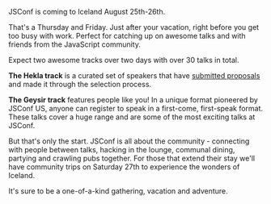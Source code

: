 JSConf is coming to Iceland August 25th-26th.

That's a Thursday and Friday. Just after your vacation, right before you get too busy with work. Perfect for catching up on awesome talks and with friends from the JavaScript community.

Expect two awesome tracks over two days with over 30 talks in total.

**The Hekla track** is a curated set of speakers that have [submitted proposals](/callforspeakers) and made it through the selection process.

**The Geysir track** features people like you! In a unique format pioneered by JSConf US, anyone can register to speak in a first-come, first-speak format. These talks cover a huge range and are some of the most exciting talks at JSConf.

But that's only the start. JSConf is all about the community - connecting with people between talks, hacking in the lounge, communal dining, partying and crawling pubs together. For those that extend their stay we'll have community trips on Saturday 27th to experience the wonders of Iceland.

It's sure to be a one-of-a-kind gathering, vacation and adventure.
